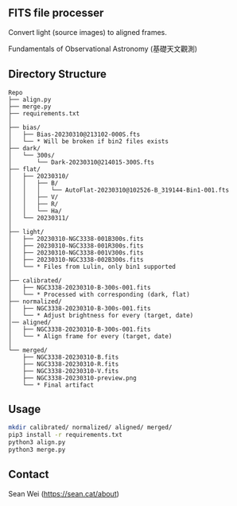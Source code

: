 ## FITS file processer

Convert light (source images) to aligned frames.

Fundamentals of Observational Astronomy (基礎天文觀測)

## Directory Structure
```
Repo
├── align.py
├── merge.py
├── requirements.txt
│
├── bias/
│   ├── Bias-20230310@213102-000S.fts
│   └── * Will be broken if bin2 files exists
├── dark/
│   └── 300s/
│       └── Dark-20230310@214015-300S.fts
├── flat/
│   ├── 20230310/
│   │   ├── B/
│   │   │   └── AutoFlat-20230310@102526-B_319144-Bin1-001.fts
│   │   ├── V/
│   │   ├── R/
│   │   └── Ha/
│   └── 20230311/
│
├── light/
│   ├── 20230310-NGC3338-001B300s.fits
│   ├── 20230310-NGC3338-001R300s.fits
│   ├── 20230310-NGC3338-001V300s.fits
│   ├── 20230310-NGC3338-002B300s.fits
│   └── * Files from Lulin, only bin1 supported
│
├── calibrated/
│   ├── NGC3338-20230310-B-300s-001.fits
│   └── * Processed with corresponding (dark, flat)
├── normalized/
│   ├── NGC3338-20230310-B-300s-001.fits
│   └── * Adjust brightness for every (target, date)
│── aligned/
│   ├── NGC3338-20230310-B-300s-001.fits
│   └── * Align frame for every (target, date)
│
└── merged/
    ├── NGC3338-20230310-B.fits
    ├── NGC3338-20230310-R.fits
    ├── NGC3338-20230310-V.fits
    ├── NGC3338-20230310-preview.png
    └── * Final artifact
```

## Usage

```bash
mkdir calibrated/ normalized/ aligned/ merged/
pip3 install -r requirements.txt
python3 align.py
python3 merge.py
```

## Contact

Sean Wei (<https://sean.cat/about>)
